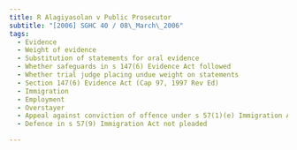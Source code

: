 ```yaml
---
title: R Alagiyasolan v Public Prosecutor 
subtitle: "[2006] SGHC 40 / 08\_March\_2006"
tags:
  - Evidence
  - Weight of evidence
  - Substitution of statements for oral evidence
  - Whether safeguards in s 147(6) Evidence Act followed
  - Whether trial judge placing undue weight on statements
  - Section 147(6) Evidence Act (Cap 97, 1997 Rev Ed)
  - Immigration
  - Employment
  - Overstayer
  - Appeal against conviction of offence under s 57(1)(e) Immigration Act for employing overstayer
  - Defence in s 57(9) Immigration Act not pleaded

---
```


